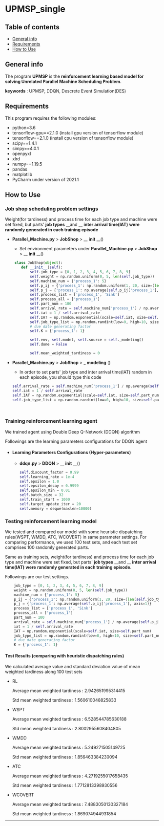 # UPMSP_single

## Table of contents

+ [General info](#general-info)
+ [Requirements](#requirements)
+ [How to Use](#how-to-use)



## General info

The program __UPMSP__ is the __reinforcement learning based model for solving Unrelated Parallel Machine Scheduling Problem.__

__keywords__ : UPMSP, DDQN, Descrete Event Simulation(DES)



##  Requirements

This program requires the following modules:

+ python=3.6
+ tensorflow-gpu==2.1.0 (install gpu version of tensorflow module)
+ tensorflow==2.1.0  (install cpu version of tensorflow module)
+ scipy==1.4.1
+ simpy==4.0.1
+ openpyxl
+ xlrd
+ numpy==1.19.5
+ pandas
+ matplotlib
+ PyCharm under version of 2021.1





## How to Use



### Job shop scheduling problem settings



Weight(for tardiness) and process time for each job type and machine were set fixed, but parts' __job types__ __and __ __inter arrival time(IAT)__ __were__ __randomly generated in each training episode__



+ __Parallel_Machine.py__ > <class> __JobShop__ > <function>__ __init__ __()

  + Set environment parameters under __Parallel_Machine.py__ > <class> __JobShop__ > <function>__ __init__ __()

  ```python
   class JobShop(object):
      def __init__(self):
          self.job_type = [0, 1, 2, 3, 4, 5, 6, 7, 8, 9]
          self.weight = np.random.uniform(0, 5, len(self.job_type))
          self.machine_num = {'process_1': 5}
          self.p_ij = {'process_1': np.random.uniform(1, 20, size=(len(self.job_type), self.machine_num['process_1']))}
          self.p_j = {'process_1': np.average(self.p_ij['process_1'], axis=1)}
          self.process_list = ['process_1', 'Sink']
          self.process_all = ['process_1']
          self.part_num = 100
          self.arrival_rate = self.machine_num['process_1'] / np.average(self.p_j['process_1'])
          self.iat = 1 / self.arrival_rate
          self.IAT = np.random.exponential(scale=self.iat, size=self.part_num)
          self.job_type_list = np.random.randint(low=0, high=10, size=self.part_num)
          # due date generating factor
          self.K = {'process_1': 1}
  
          self.env, self.model, self.source = self._modeling()
          self.done = False
  
          self.mean_weighted_tardiness = 0
  ```



+ __Parallel_Machine.py__ > <class> __JobShop__ > <function>_ __modeling__ ()

  + In order to set parts' job type and inter arrival time(IAT) random in each episode, you should type this code

  ```python
  self.arrival_rate = self.machine_num['process_1'] / np.average(self.p_j['process_1'])
  self.iat = 1 / self.arrival_rate
  self.IAT = np.random.exponential(scale=self.iat, size=self.part_num)
  self.job_type_list = np.random.randint(low=0, high=10, size=self.part_num)
  
          
  ```





### Training reinforcement learning agent



We trained agent using Double Deep Q-Network (DDQN) algorithm

Followings are the learning parameters configurations for DDQN agent



+ #### Learning Parameters Configurations (Hyper-parameters)

  + __ddqn.py__ > <class> __DDQN__ > <function>__ __init__ __()

    ```python
    self.discount_factor = 0.99	
    self.learning_rate = 1e-4
    self.epsilon = 1.0
    self.epsilon_decay = 0.9999
    self.epsilon_min = 0.01
    self.batch_size = 32
    self.train_start = 1000
    self.target_update_iter = 20
    self.memory = deque(maxlen=10000)
    ```



### Testing reinforcement learning model



We tested and compared our model with some heuristic dispatching rules(WSPT, WMDD, ATC, WCOVERT) in same parameter settings. For comparing performance, we used 100 test sets, and each test set comprises 100 randomly generated parts.

Same as training sets, weight(for tardiness) and process time for each job type and machine were set fixed, but parts' __job types__ __and __ __inter arrival time(IAT)__ __were__ __randomly generated in each training episode__.

Followings are our test settings. 

```python
    job_type = [0, 1, 2, 3, 4, 5, 6, 7, 8, 9]
    weight = np.random.uniform(0, 5, len(self.job_type))
    machine_num = {'process_1': 5}
    p_ij = {'process_1': np.random.uniform(1, 20, size=(len(self.job_type), self.machine_num['process_1']))}
    p_j = {'process_1': np.average(self.p_ij['process_1'], axis=1)}
    process_list = ['process_1', 'Sink']
    process_all = ['process_1']
    part_num = 100
    arrival_rate = self.machine_num['process_1'] / np.average(self.p_j['process_1'])
    iat = 1 / self.arrival_rate
    IAT = np.random.exponential(scale=self.iat, size=self.part_num)
    job_type_list = np.random.randint(low=0, high=10, size=self.part_num)
    # due date generating factor
    K = {'process_1': 1}
```



#### Test Results (comparing with heuristic dispatching rules)

We calculated average value and standard deviation value of mean weighted tardiness along 100 test sets



+ RL
  
  Average mean weighted tardiness :  2.942651995314415
  
  Std mean weighted tardiness :  1.560610048825833

+ WSPT
  
  Average mean weighted tardiness :  6.528544785630188
  
  Std mean weighted tardiness :  2.8002955608404805

+ WMDD
  
  Average mean weighted tardiness :  5.249271505149725
  
  Std mean weighted tardiness :  1.856463384230094

+ ATC
  
  Average mean weighted tardiness :  4.2719255017658435
  
  Std mean weighted tardiness :  1.7712813398930556

+ WCOVERT
  
  Average mean weighted tardiness :  7.4883050130327184
  
  Std mean weighted tardiness :  1.869074944931854

  

-----------------------------------------------
